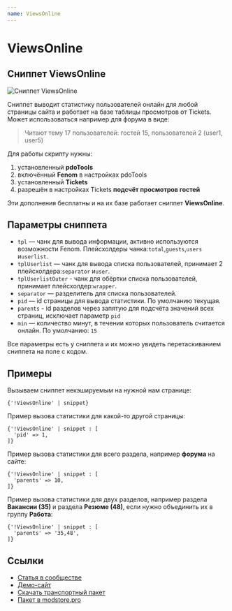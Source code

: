 ```yaml
---
name: ViewsOnline
---
```

# ViewsOnline

## Сниппет ViewsOnline

![Сниппет ViewsOnline](https://file.modx.pro/files/8/f/b/8fbfa1707d51a469803adaad32ef40d1.jpg)

Cниппет выводит статистику пользователей онлайн для любой страницы сайта и работает на базе таблицы просмотров от Tickets.
Может использоваться например для форума в виде:
> Читают тему 17 пользователей: гостей 15, пользователей 2 (user1, user5)

Для работы скрипту нужны:

1. установленный **pdoTools**
2. включённый **Fenom** в настройках pdoTools
3. установленный **Tickets**
4. разрешён в настройках Tickets **подсчёт просмотров гостей**

Эти дополнения бесплатны и на их базе работает сниппет **ViewsOnline**.

## Параметры сниппета

- `tpl` — чанк для вывода информации, активно используются возможности Fenom. Плейсхолдеры чанка:`total`,`guests`,`users` и`userlist`.
- `tplUserlist` — чанк для вывода списка пользователей, принимает 2 плейсхолдера:`separator` и`user`.
- `tplUserlistOuter` - чанк для обёртки списка пользователей, принимает плейсхолдер:`wrapper`.
- `separator` — разделитель для списка пользователей.
- `pid` — id страницы для вывода статистики. По умолчанию текущая.
- `parents` - id разделов через запятую для подсчёта значений всех страниц, исключает параметр `pid`
- `min` — количество минут, в течении которых пользователь считается онлайн. По умолчанию: `15`

Все параметры есть у сниппета и их можно увидеть перетаскиванием сниппета на поле с кодом.

## Примеры

Вызываем сниппет некэшируемым на нужной нам странице:

```fenom
{'!ViewsOnline' | snippet}
```

Пример вызова статистики для какой-то другой страницы:

```fenom
{'!ViewsOnline' | snippet : [
  'pid' => 1,
]}
```

Пример вызова статистики для всего раздела, например **форума** на сайте:

```fenom
{'!ViewsOnline' | snippet : [
  'parents' => 10,
]}
```

Пример вызова статистики для двух разделов, например раздела **Вакансии (35)** и раздела **Резюме (48)**, если нужно объединить их в группу **Работа**:

```fenom
{'!ViewsOnline' | snippet : [
  'parents' => '35,48',
]}
```

## Ссылки

- [Статья в сообществе](https://modx.pro/solutions/9778-output-users-online-for-a-specific-page/)
- [Демо-сайт](https://demo.bazstudio.com)
- [Скачать транспортный пакет](https://demo.bazstudio.com/assets/files/viewsonline-1.0.1-beta1.transport.zip)
- [Пакет в modstore.pro](https://modstore.pro/packages/users/viewsonline)
